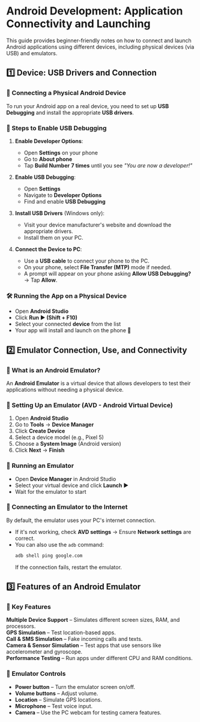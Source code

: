 # Android Development: Application Connectivity and Launching

This guide provides beginner-friendly notes on how to connect and launch Android applications using different devices, including physical devices (via USB) and emulators.

## 1️⃣ Device: USB Drivers and Connection

### **🔹 Connecting a Physical Android Device**
To run your Android app on a real device, you need to set up **USB Debugging** and install the appropriate **USB drivers**.

### **📌 Steps to Enable USB Debugging**
1. **Enable Developer Options**:
   - Open **Settings** on your phone
   - Go to **About phone**
   - Tap **Build Number** **7 times** until you see *"You are now a developer!"*

2. **Enable USB Debugging**:
   - Open **Settings**
   - Navigate to **Developer Options**
   - Find and enable **USB Debugging**

3. **Install USB Drivers** (Windows only):
   - Visit your device manufacturer's website and download the appropriate drivers.
   - Install them on your PC.

4. **Connect the Device to PC**:
   - Use a **USB cable** to connect your phone to the PC.
   - On your phone, select **File Transfer (MTP)** mode if needed.
   - A prompt will appear on your phone asking **Allow USB Debugging?** → Tap **Allow**.

### **🛠 Running the App on a Physical Device**
- Open **Android Studio**
- Click **Run ▶ (Shift + F10)**
- Select your connected **device** from the list
- Your app will install and launch on the phone 🎉

## 2️⃣ Emulator Connection, Use, and Connectivity

### **📌 What is an Android Emulator?**
An **Android Emulator** is a virtual device that allows developers to test their applications without needing a physical device.

### **🔹 Setting Up an Emulator (AVD - Android Virtual Device)**
1. Open **Android Studio**
2. Go to **Tools** → **Device Manager**
3. Click **Create Device**
4. Select a device model (e.g., Pixel 5)
5. Choose a **System Image** (Android version)
6. Click **Next** → **Finish**

### **🔹 Running an Emulator**
- Open **Device Manager** in Android Studio
- Select your virtual device and click **Launch ▶**
- Wait for the emulator to start

### **🔹 Connecting an Emulator to the Internet**
By default, the emulator uses your PC's internet connection.
- If it's not working, check **AVD settings** → Ensure **Network settings** are correct.
- You can also use the `adb` command:
  ```sh
  adb shell ping google.com
  ```
  If the connection fails, restart the emulator.

## 3️⃣ Features of an Android Emulator

### **🔹 Key Features**
**Multiple Device Support** – Simulates different screen sizes, RAM, and processors.  
**GPS Simulation** – Test location-based apps.  
**Call & SMS Simulation** – Fake incoming calls and texts.  
**Camera & Sensor Simulation** – Test apps that use sensors like accelerometer and gyroscope.  
**Performance Testing** – Run apps under different CPU and RAM conditions.  

### **🔹 Emulator Controls**
- **Power button** – Turn the emulator screen on/off.
-  **Volume buttons** – Adjust volume.
- **Location** – Simulate GPS locations.
- **Microphone** – Test voice input.
- **Camera** – Use the PC webcam for testing camera features.





